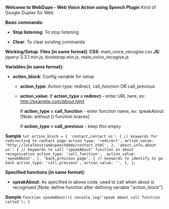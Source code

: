 **Welcome to WebDupe - Web Voice Action using Speech Plugin**
Kind of Google Duplex for Web

**Basic commands:**
   - **Stop listening**: To stop listening

   - **Clear**: To clear existing commands


**Working/Setup**:
**Files [in same format]**:
**CSS**: main_voice_recogise.css
**JS**: jquery-3.3.1.min.js, bootstrap.min.js, main_voice_recogise.js



**Variables [in same format]:**
   - **action_block**: Config variable for setup
       - **action_type**: Action type: redirect, call_function OR call_previous

       - **action_value:** 
          If **action_type = redirect**
             - enter URL here, ex: http://example.com/about.html

          If **action_type = call_function**
             - enter function name, ex: speakAbout [Note: without () function braces]

          If **action_type = call_previous**
             - keep this empty


   **Sample**
        ```
        let action_block = {
          'contact,contact us': { // keywords for redirecting to contact page
            action_type: 'redirect',
            action_value: 'http://localhost/webspeechdemo/contact.html',
          },
          'about,info,about us': { // keywords to call "speakAbout" function on about recognisation
            action_type: 'call_function', 
            action_value: 'speakAbout',
          },
          'back,previous page': { // keywords to identify to go back
            action_type: 'call_previous',
            action_value: '',
          },
        };
        ```
      

**Specified functions [in same format]:**
   - **speakAbout**: As specified in above code, used to call when about is recognised 
     [Note: define function after defining variable "action_block"]

   **Sample**
        ```
        function speakAbout(){
          console.log('speak about call function called');
        }
        ```
      
